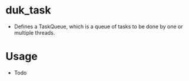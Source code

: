 # duk_task
- Defines a TaskQueue, which is a queue of tasks to be done by one or multiple threads.

# Usage
- Todo